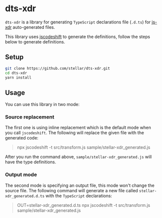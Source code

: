# dts-xdr

`dts-xdr` is a library for generating `TypeScript` declarations file (`.d.ts`) for [js-xdr](https://github.com/stellar/js-xdr) auto-generated files.

This library uses [jscodeshift](https://github.com/facebook/jscodeshift) to generate the definitions, follow the steps below to generate definitions.

## Setup

```sh
git clone https://github.com/stellar/dts-xdr.git
cd dts-xdr
yarn install
```

## Usage

You can use this library in two mode:

### Source replacement

The first one is using inline replacement which is the default mode when you call `jscodeshift`. The following will replace the given file with the generated code:

> npx jscodeshift -t src/transform.js sample/stellar-xdr_generated.js

After you run the command above, `sample/stellar-xdr_generated.js` will have the type definitions.

### Output mode

The second mode is specifying an output file, this mode won't change the source file. The following command will generate a new file called `stellar-xdr_generated.d.ts` with the `TypeScript` declarations:

> OUT=stellar-xdr_generated.d.ts npx jscodeshift -t src/transform.js sample/stellar-xdr_generated.js
